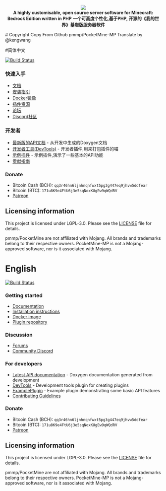 <p align="center">
	<a href="https://pmmp.io"><img src="http://cdn.pocketmine.net/img/PocketMine-MP-h.png"></img></a><br>
	<b>A highly customisable, open source server software for Minecraft: Bedrock Edition written in PHP</b>
	<b>一个可高度个性化,基于PHP, 开源的《我的世界》基岩版服务器软件 </b>
</p>
# Copyright
Copy From Github pmmp/PocketMine-MP
Translate by @kengwang

#简体中文

[![Build Status](https://travis-ci.org/pmmp/PocketMine-MP.svg?branch=master)](https://travis-ci.org/pmmp/PocketMine-MP)

### 快速入手
- [文档](http://pmmp.readthedocs.org/)
- [安装指引](https://pmmp.readthedocs.io/en/rtfd/installation.html)
- [Docker镜像](https://hub.docker.com/r/pmmp/pocketmine-mp)
- [插件资源](https://poggit.pmmp.io/plugins)
- [论坛](https://forums.pmmp.io/)
- [Discord社区](https://discord.gg/bmSAZBG)

### 开发者
 * [最新版的API文档](https://jenkins.pmmp.io/job/PocketMine-MP-doc/doxygen/) - 从开发中生成的Doxygen文档
 * [开发者工具(DevTools)](https://github.com/pmmp/PocketMine-DevTools/) - 开发者插件,用来打包插件的喵
 * [示例插件](https://github.com/pmmp/ExamplePlugin/) - 示例插件,演示了一些基本的API功能
 * [贡献指南](https://github.com/pmmp/PocketMine-MP/CONTRIBUTING.md)

### Donate
- Bitcoin Cash (BCH): `qq3r46hn6ljnhnqnfwxt5pg3g447eq9jhvw5ddfear`
- Bitcoin (BTC): `171u8K9e4FtU6j3e5sqNoxKUgEw9qWQdRV`
- [Patreon](https://www.patreon.com/pocketminemp)

## Licensing information
This project is licensed under LGPL-3.0. Please see the [LICENSE](/LICENSE) file for details.

pmmp/PocketMine are not affiliated with Mojang. All brands and trademarks belong to their respective owners. PocketMine-MP is not a Mojang-approved software, nor is it associated with Mojang.


# English
[![Build Status](https://travis-ci.org/pmmp/PocketMine-MP.svg?branch=master)](https://travis-ci.org/pmmp/PocketMine-MP)

### Getting started
- [Documentation](http://pmmp.readthedocs.org/)
- [Installation instructions](https://pmmp.readthedocs.io/en/rtfd/installation.html)
- [Docker image](https://hub.docker.com/r/pmmp/pocketmine-mp)
- [Plugin repository](https://poggit.pmmp.io/plugins)

### Discussion
- [Forums](https://forums.pmmp.io/)
- [Community Discord](https://discord.gg/bmSAZBG)

### For developers
 * [Latest API documentation](https://jenkins.pmmp.io/job/PocketMine-MP-doc/doxygen/) - Doxygen documentation generated from development
 * [DevTools](https://github.com/pmmp/PocketMine-DevTools/) - Development tools plugin for creating plugins
 * [ExamplePlugin](https://github.com/pmmp/ExamplePlugin/) - Example plugin demonstrating some basic API features
 * [Contributing Guidelines](CONTRIBUTING.md)

### Donate
- Bitcoin Cash (BCH): `qq3r46hn6ljnhnqnfwxt5pg3g447eq9jhvw5ddfear`
- Bitcoin (BTC): `171u8K9e4FtU6j3e5sqNoxKUgEw9qWQdRV`
- [Patreon](https://www.patreon.com/pocketminemp)

## Licensing information
This project is licensed under LGPL-3.0. Please see the [LICENSE](/LICENSE) file for details.

pmmp/PocketMine are not affiliated with Mojang. All brands and trademarks belong to their respective owners. PocketMine-MP is not a Mojang-approved software, nor is it associated with Mojang.
